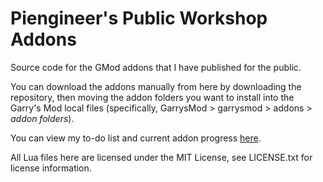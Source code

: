 # Piengineer's Public Workshop Addons
Source code for the GMod addons that I have published for the public.

You can download the addons manually from here by downloading the repository, then moving the addon folders you want to install into the Garry's Mod local files (specifically, GarrysMod > garrysmod > addons > *addon folders*).

You can view my to-do list and current addon progress [here](https://github.com/users/Piengineer12/projects/1).

All Lua files here are licensed under the MIT License, see LICENSE.txt for license information.
